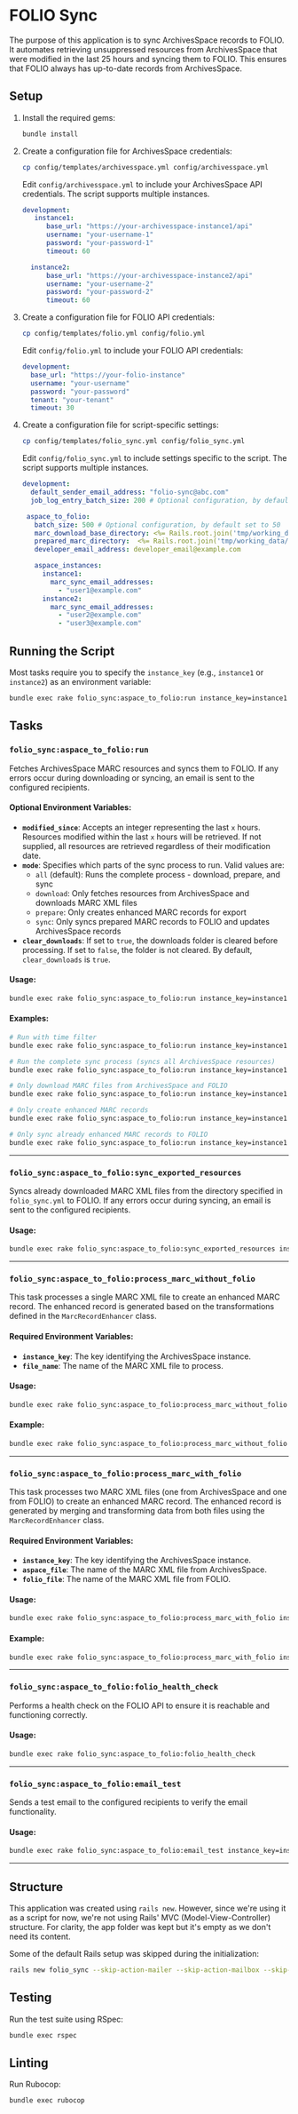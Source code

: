 # FOLIO Sync
The purpose of this application is to sync ArchivesSpace records to FOLIO. It automates retrieving unsuppressed resources from ArchivesSpace that were modified in the last 25 hours and syncing them to FOLIO. This ensures that FOLIO always has up-to-date records from ArchivesSpace.

## Setup
1. Install the required gems:
   ```bash
   bundle install
   ```

2. Create a configuration file for ArchivesSpace credentials:
   ```bash
   cp config/templates/archivesspace.yml config/archivesspace.yml
   ```
   Edit `config/archivesspace.yml` to include your ArchivesSpace API credentials. The script supports multiple instances.
   ```yaml
   development:
      instance1:
         base_url: "https://your-archivesspace-instance1/api"
         username: "your-username-1"
         password: "your-password-1"
         timeout: 60

     instance2:
         base_url: "https://your-archivesspace-instance2/api"
         username: "your-username-2"
         password: "your-password-2"
         timeout: 60

3. Create a configuration file for FOLIO API credentials:
   ```bash
   cp config/templates/folio.yml config/folio.yml
   ```
   Edit `config/folio.yml` to include your FOLIO API credentials:
   ```yaml
   development:
     base_url: "https://your-folio-instance"
     username: "your-username"
     password: "your-password"
     tenant: "your-tenant"
     timeout: 30
   ```

4. Create a configuration file for script-specific settings:
   ```bash
   cp config/templates/folio_sync.yml config/folio_sync.yml
   ```
   Edit `config/folio_sync.yml` to include settings specific to the script. The script supports multiple instances.
   ```yaml
   development:
     default_sender_email_address: "folio-sync@abc.com"
     job_log_entry_batch_size: 200 # Optional configuration, by default set to 100

    aspace_to_folio:
      batch_size: 500 # Optional configuration, by default set to 50
      marc_download_base_directory: <%= Rails.root.join('tmp/working_data/development/downloaded_files') %>
      prepared_marc_directory:  <%= Rails.root.join('tmp/working_data/development/prepared_files') %>
      developer_email_address: developer_email@example.com

      aspace_instances:
        instance1:
          marc_sync_email_addresses:
            - "user1@example.com"
        instance2:
          marc_sync_email_addresses:
            - "user2@example.com"
            - "user3@example.com"

## Running the Script
Most tasks require you to specify the `instance_key` (e.g., `instance1` or `instance2`) as an environment variable:

```bash
bundle exec rake folio_sync:aspace_to_folio:run instance_key=instance1
```

## Tasks

### `folio_sync:aspace_to_folio:run`
Fetches ArchivesSpace MARC resources and syncs them to FOLIO. If any errors occur during downloading or syncing, an email is sent to the configured recipients.

#### Optional Environment Variables:
- **`modified_since`**: Accepts an integer representing the last `x` hours. Resources modified within the last `x` hours will be retrieved. If not supplied, all resources are retrieved regardless of their modification date.
- **`mode`**: Specifies which parts of the sync process to run. Valid values are:
  - `all` (default): Runs the complete process - download, prepare, and sync
  - `download`: Only fetches resources from ArchivesSpace and downloads MARC XML files
  - `prepare`: Only creates enhanced MARC records for export
  - `sync`: Only syncs prepared MARC records to FOLIO and updates ArchivesSpace records
- **`clear_downloads`**: If set to `true`, the downloads folder is cleared before processing. If set to `false`, the folder is not cleared. By default, `clear_downloads` is `true`.

#### Usage:
```bash
bundle exec rake folio_sync:aspace_to_folio:run instance_key=instance1 modified_since=25 clear_downloads=false
```

#### Examples:
```bash
# Run with time filter
bundle exec rake folio_sync:aspace_to_folio:run instance_key=instance1 modified_since=25

# Run the complete sync process (syncs all ArchivesSpace resources)
bundle exec rake folio_sync:aspace_to_folio:run instance_key=instance1

# Only download MARC files from ArchivesSpace and FOLIO
bundle exec rake folio_sync:aspace_to_folio:run instance_key=instance1 mode=download

# Only create enhanced MARC records
bundle exec rake folio_sync:aspace_to_folio:run instance_key=instance1 mode=prepare

# Only sync already enhanced MARC records to FOLIO
bundle exec rake folio_sync:aspace_to_folio:run instance_key=instance1 mode=sync
```

---

### `folio_sync:aspace_to_folio:sync_exported_resources`
Syncs already downloaded MARC XML files from the directory specified in `folio_sync.yml` to FOLIO. If any errors occur during syncing, an email is sent to the configured recipients.

#### Usage:
```bash
bundle exec rake folio_sync:aspace_to_folio:sync_exported_resources instance_key=instance1
```

---

### `folio_sync:aspace_to_folio:process_marc_without_folio`
This task processes a single MARC XML file to create an enhanced MARC record. The enhanced record is generated based on the transformations defined in the `MarcRecordEnhancer` class.

#### Required Environment Variables:
- **`instance_key`**: The key identifying the ArchivesSpace instance.
- **`file_name`**: The name of the MARC XML file to process.

#### Usage:
```bash
bundle exec rake folio_sync:aspace_to_folio:process_marc_without_folio instance_key=<instance_key> file_name=<file_name>
```

#### Example:
```bash
bundle exec rake folio_sync:aspace_to_folio:process_marc_without_folio instance_key=instance1 file_name=test.xml
```

---

### `folio_sync:aspace_to_folio:process_marc_with_folio`
This task processes two MARC XML files (one from ArchivesSpace and one from FOLIO) to create an enhanced MARC record. The enhanced record is generated by merging and transforming data from both files using the `MarcRecordEnhancer` class.

#### Required Environment Variables:
- **`instance_key`**: The key identifying the ArchivesSpace instance.
- **`aspace_file`**: The name of the MARC XML file from ArchivesSpace.
- **`folio_file`**: The name of the MARC XML file from FOLIO.

#### Usage:
```bash
bundle exec rake folio_sync:aspace_to_folio:process_marc_with_folio instance_key=<instance_key> aspace_file=<aspace_file> folio_file=<folio_file>
```

#### Example:
```bash
bundle exec rake folio_sync:aspace_to_folio:process_marc_with_folio instance_key=instance1 aspace_file=aspace_record.xml folio_file=folio_record.xml
```

---

### `folio_sync:aspace_to_folio:folio_health_check`
Performs a health check on the FOLIO API to ensure it is reachable and functioning correctly.

#### Usage:
```bash
bundle exec rake folio_sync:aspace_to_folio:folio_health_check
```

---

### `folio_sync:aspace_to_folio:email_test`
Sends a test email to the configured recipients to verify the email functionality.

#### Usage:
```bash
bundle exec rake folio_sync:aspace_to_folio:email_test instance_key=instance1
```

---

## Structure
This application was created using `rails new`. However, since we're using it as a script for now, we're not using Rails' MVC (Model-View-Controller) structure. For clarity, the app folder was kept but it's empty as we don't need its content.

Some of the default Rails setup was skipped during the initialization:
```bash
rails new folio_sync --skip-action-mailer --skip-action-mailbox --skip-action-text --skip-active-record --skip-active-storage --skip-action-cable --skip-sprockets --skip-javascript --skip-hotwire --skip-jbuilder --skip-test --skip-system-test --skip-bootsnap
```

## Testing
Run the test suite using RSpec:
```bash
bundle exec rspec
```

## Linting
Run Rubocop:
```bash
bundle exec rubocop
```